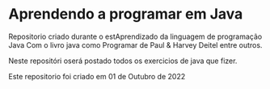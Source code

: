# Aprendendo a programar em Java
 Repositorio criado durante o estAprendizado da linguagem de programação Java Com o livro java como Programar de Paul & Harvey Deitel entre outros.

 Neste repositóri oserá postado todos os exercicios de java que fizer.

 Este repositorio foi criado em 01 de Outubro de 2022
